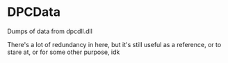 # DPCData
Dumps of data from dpcdll.dll

There's a lot of redundancy in here, but it's still useful as a reference, or to stare at, or for some other purpose, idk
